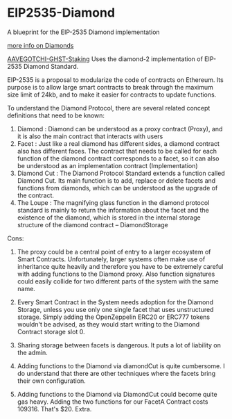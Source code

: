 # EIP2535-Diamond
A blueprint for the EIP-2535 Diamond implementation

[more info on Diamonds](https://ethereum-blockchain-developer.com/110-upgrade-smart-contracts/11-eip-2535-diamond-standard/)

[AAVEGOTCHI-GHST-Staking](https://github.com/aavegotchi/ghst-staking) Uses the diamond-2 implementation of EIP-2535 Diamond Standard.

EIP-2535 is a proposal to modularize the code of contracts on Ethereum. Its purpose is to allow large smart contracts to break through the maximum size limit of 24kb, and to make it easier for contracts to update functions.

To understand the Diamond Protocol, there are several related concept definitions that need to be known:

1. Diamond : Diamond can be understood as a proxy contract (Proxy), and it is also the main contract that interacts with users
2. Facet : Just like a real diamond has different sides, a diamond contract also has different faces. The contract that needs to be called for each function of the diamond contract corresponds to a facet, so it can also be understood as an implementation contract (Implementation)
3. Diamond Cut : The Diamond Protocol Standard extends a function called Diamond Cut. Its main function is to add, replace or delete facets and functions from diamonds, which can be understood as the upgrade of the contract.
4. The Loupe : The magnifying glass function in the diamond protocol standard is mainly to return the information about the facet and the existence of the diamond, which is stored in the internal storage structure of the diamond contract – DiamondStorage

Cons: 

1. The proxy could be a central point of entry to a larger ecosystem of Smart Contracts. Unfortunately, larger systems often make use of inheritance quite heavily and therefore you have to be extremely careful with adding functions to the Diamond proxy. Also function signatures could easily collide for two different parts of the system with the same name.

2. Every Smart Contract in the System needs adoption for the Diamond Storage, unless you use only one single facet that uses unstructured storage. Simply adding the OpenZeppelin ERC20 or ERC777 tokens wouldn't be advised, as they would start writing to the Diamond Contract storage slot 0.

3. Sharing storage between facets is dangerous. It puts a lot of liability on the admin.

4. Adding functions to the Diamond via diamondCut is quite cumbersome. I do understand that there are other techniques where the facets bring their own configuration.

5. Adding functions to the Diamond via DiamondCut could become quite gas heavy. Adding the two functions for our FacetA Contract costs 109316. That's $20. Extra.
